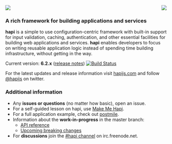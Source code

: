 <a href="https://github.com/spumko"><img src="https://raw.github.com/spumko/spumko/master/images/from.png" align="right" /></a>
<img src="https://raw.github.com/spumko/hapi/master/images/hapi.png" />

### A rich framework for building applications and services

**hapi** is a simple to use configuration-centric framework with built-in support for input validation, caching, authentication,
and other essential facilities for building web applications and services. **hapi** enables developers to focus on writing reusable
application logic instead of spending time building infrastructure, without getting in the way.

Current version: **6.2.x** ([release notes](https://github.com/spumko/hapi/issues?labels=release+notes&page=1&state=closed)) [![Build Status](https://secure.travis-ci.org/spumko/hapi.svg)](http://travis-ci.org/spumko/hapi)

For the latest updates and release information visit [hapijs.com](http://hapijs.com) and follow [@hapijs](https://twitter.com/hapijs) on twitter.

### Additional information

- Any **issues or questions** (no matter how basic), open an issue.
- For a self-guided lesson on hapi, use [Make Me Hapi](https://github.com/spumko/makemehapi).
- For a full application example, check out [postmile](https://github.com/hueniverse/postmile).
- Information about the **work-in-progress** in the master branch:
    - [API reference](/docs/Reference.md)
    - [Upcoming breaking changes](https://github.com/spumko/hapi/issues?labels=breaking+changes)
- For **discussions** join the [#hapi channel](http://webchat.freenode.net/?channels=hapi) on irc.freenode.net.

